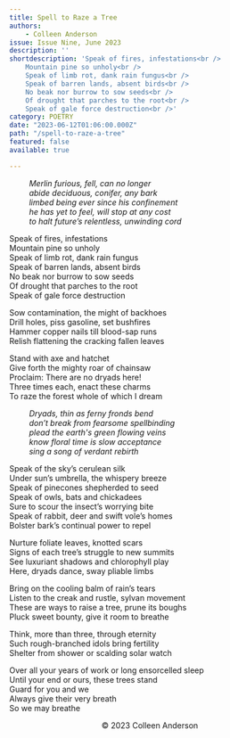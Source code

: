 ```yaml
---
title: Spell to Raze a Tree
authors:
    - Colleen Anderson
issue: Issue Nine, June 2023
description: ''
shortdescription: 'Speak of fires, infestations<br />
    Mountain pine so unholy<br />
    Speak of limb rot, dank rain fungus<br />
    Speak of barren lands, absent birds<br />
    No beak nor burrow to sow seeds<br />
    Of drought that parches to the root<br />
    Speak of gale force destruction<br />'
category: POETRY
date: "2023-06-12T01:06:00.000Z"
path: "/spell-to-raze-a-tree"
featured: false
available: true

---
```


&nbsp; &nbsp; &nbsp; &nbsp; &nbsp;<em>Merlin furious, fell, can no longer</em><br />
&nbsp; &nbsp; &nbsp; &nbsp; &nbsp;<em>abide deciduous, conifer, any bark</em><br />
&nbsp; &nbsp; &nbsp; &nbsp; &nbsp;<em>limbed being ever since his confinement</em><br />
&nbsp; &nbsp; &nbsp; &nbsp; &nbsp;<em>he has yet to feel, will stop at any cost</em><br />
&nbsp; &nbsp; &nbsp; &nbsp; &nbsp;<em>to halt future’s relentless, unwinding cord</em><br />

Speak of fires, infestations<br />
Mountain pine so unholy<br />
Speak of limb rot, dank rain fungus<br />
Speak of barren lands, absent birds<br />
No beak nor burrow to sow seeds<br />
Of drought that parches to the root<br />
Speak of gale force destruction<br />

Sow contamination, the might of backhoes<br />
Drill holes, piss gasoline, set bushfires<br />
Hammer copper nails till blood-sap runs<br />
Relish flattening the cracking fallen leaves<br />

Stand with axe and hatchet <br />
Give forth the mighty roar of chainsaw<br />
Proclaim: There are no dryads here! <br />
Three times each, enact these charms<br />
To raze the forest whole of which I dream<br />

&nbsp; &nbsp; &nbsp; &nbsp; &nbsp;<em>Dryads, thin as ferny fronds bend</em><br />
&nbsp; &nbsp; &nbsp; &nbsp; &nbsp;<em>don’t break from fearsome spellbinding</em><br />
&nbsp; &nbsp; &nbsp; &nbsp; &nbsp;<em>plead the earth's green flowing veins</em><br />
&nbsp; &nbsp; &nbsp; &nbsp; &nbsp;<em>know floral time is slow acceptance</em><br />
&nbsp; &nbsp; &nbsp; &nbsp; &nbsp;<em>sing a song of verdant rebirth</em><br />

Speak of the sky’s cerulean silk<br />
Under sun’s umbrella, the whispery breeze <br />
Speak of pinecones shepherded to seed <br />
Speak of owls, bats and chickadees<br />
Sure to scour the insect’s worrying bite<br />
Speak of rabbit, deer and swift vole’s homes<br />
Bolster bark’s continual power to repel <br />

Nurture foliate leaves, knotted scars<br />
Signs of each tree’s struggle to new summits<br />
See luxuriant shadows and chlorophyll play <br />
Here, dryads dance, sway pliable limbs <br />

Bring on the cooling balm of rain’s tears<br />
Listen to the creak and rustle, sylvan movement<br />
These are ways to raise a tree, prune its boughs<br />
Pluck sweet bounty, give it room to breathe <br />

Think, more than three, through eternity<br />
Such rough-branched idols bring fertility<br />
Shelter from shower or scalding solar watch <br />

Over all your years of work or long ensorcelled sleep<br />
Until your end or ours, these trees stand<br />
Guard for you and we<br />
Always give their very breath<br />
So we may breathe<br />


<p style="text-align: center;"> © 2023 Colleen Anderson</p>